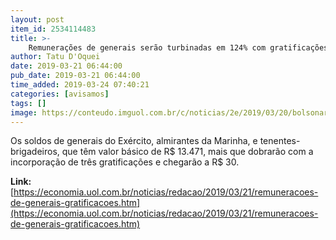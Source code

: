 ```yaml
---
layout: post
item_id: 2534114483
title: >-
    Remunerações de generais serão turbinadas em 124% com gratificações
author: Tatu D'Oquei
date: 2019-03-21 06:44:00
pub_date: 2019-03-21 06:44:00
time_added: 2019-03-24 07:40:21
categories: [avisamos]
tags: []
image: https://conteudo.imguol.com.br/c/noticias/2e/2019/03/20/bolsonaro-se-reune-com-ministros-e-chefes-das-forcas-armadas-antes-de-entregar-ao-congresso-a-reforma-da-previdencia-dos-militares-1553097479772_v2_615x300.jpg
---
```


Os soldos de generais do Exército, almirantes da Marinha, e tenentes-brigadeiros, que têm valor básico de R$ 13.471, mais que dobrarão com a incorporação de três gratificações e chegarão a R$ 30.

**Link:** [https://economia.uol.com.br/noticias/redacao/2019/03/21/remuneracoes-de-generais-gratificacoes.htm](https://economia.uol.com.br/noticias/redacao/2019/03/21/remuneracoes-de-generais-gratificacoes.htm)

